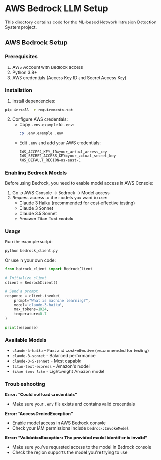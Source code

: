 # AWS Bedrock LLM Setup

This directory contains code for the ML-based Network Intrusion Detection System project.

## AWS Bedrock Setup

### Prerequisites
1. AWS Account with Bedrock access
2. Python 3.8+
3. AWS credentials (Access Key ID and Secret Access Key)

### Installation

1. Install dependencies:
```bash
pip install -r requirements.txt
```

2. Configure AWS credentials:
   - Copy `.env.example` to `.env`:
     ```bash
     cp .env.example .env
     ```
   - Edit `.env` and add your AWS credentials:
     ```
     AWS_ACCESS_KEY_ID=your_actual_access_key
     AWS_SECRET_ACCESS_KEY=your_actual_secret_key
     AWS_DEFAULT_REGION=us-east-1
     ```

### Enabling Bedrock Models

Before using Bedrock, you need to enable model access in AWS Console:

1. Go to AWS Console → Bedrock → Model access
2. Request access to the models you want to use:
   - Claude 3 Haiku (recommended for cost-effective testing)
   - Claude 3 Sonnet
   - Claude 3.5 Sonnet
   - Amazon Titan Text models

### Usage

Run the example script:
```bash
python bedrock_client.py
```

Or use in your own code:
```python
from bedrock_client import BedrockClient

# Initialize client
client = BedrockClient()

# Send a prompt
response = client.invoke(
    prompt="What is machine learning?",
    model='claude-3-haiku',
    max_tokens=1024,
    temperature=0.7
)

print(response)
```

### Available Models

- `claude-3-haiku` - Fast and cost-effective (recommended for testing)
- `claude-3-sonnet` - Balanced performance
- `claude-3-5-sonnet` - Most capable
- `titan-text-express` - Amazon's model
- `titan-text-lite` - Lightweight Amazon model

### Troubleshooting

**Error: "Could not load credentials"**
- Make sure your `.env` file exists and contains valid credentials

**Error: "AccessDeniedException"**
- Enable model access in AWS Bedrock console
- Check your IAM permissions include `bedrock:InvokeModel`

**Error: "ValidationException: The provided model identifier is invalid"**
- Make sure you've requested access to the model in Bedrock console
- Check the region supports the model you're trying to use
